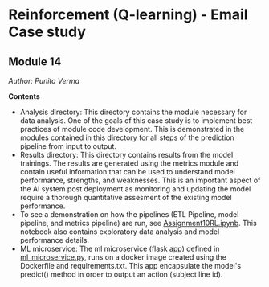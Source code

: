 # Reinforcement (Q-learning) - Email Case study
## Module 14

*Author: Punita Verma*

**Contents**
* Analysis directory: This directory contains the module necessary for data analysis. One of the goals of this case study is to implement best practices of module code development. This is demonstrated in the modules contained in this directory for all steps of the prediction pipeline from input to output.
* Results directory: This directory contains results from the model trainings. The results are generated using the metrics module and contain useful information that can be used to understand model performance, strengths, and weaknesses. This is an important aspect of the AI system post deployment as monitoring and updating the model require a thorough quantitative assesment of the existing model performance.
* To see a demonstration on how the pipelines (ETL Pipeline, model pipeline, and metrics pipeline) are run, see [Assignment10RL.ipynb](Assignment10RL.ipynb). This notebook also contains exploratory data analysis and model performance details.
* ML microservice: The ml microservice (flask app) defined in [ml_microservice.py](analysis/ml_microserivce.py), runs on a docker image created using the Dockerfile and requirements.txt. This app encapsulate the model's predict() method in order to output an action (subject line id).
